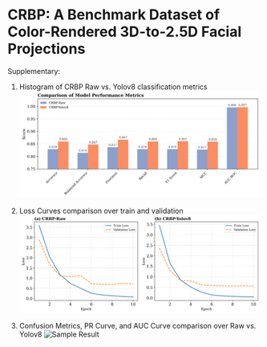 # CRBP: A Benchmark Dataset of Color-Rendered 3D-to-2.5D Facial Projections

Supplementary:
1. Histogram of CRBP Raw vs. Yolov8 classification metrics
![Sample Result](images/metrics_comparison.png)

3. Loss Curves comparison over train and validation
![Sample Result](images/loss_curves_side_by_side.png)

4. Confusion Metrics, PR Curve, and AUC Curve comparison over Raw vs. Yolov8
![Sample Result](images/combined_metrics_vertical.png)
